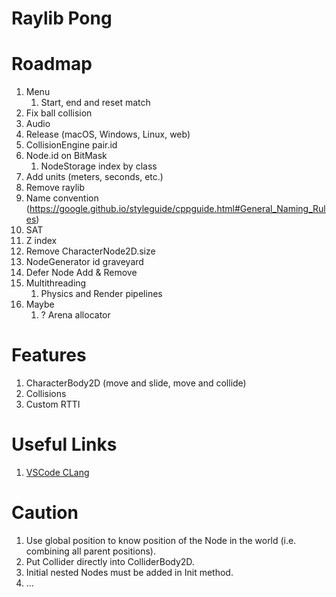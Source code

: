 # Raylib Pong

# Roadmap

1. Menu
    1. Start, end and reset match
1. Fix ball collision
1. Audio
1. Release (macOS, Windows, Linux, web)
1. CollisionEngine pair.id
1. Node.id on BitMask
    1. NodeStorage index by class
1. Add units (meters, seconds, etc.)
1. Remove raylib
1. Name convention (https://google.github.io/styleguide/cppguide.html#General_Naming_Rules)
1. SAT
1. Z index
1. Remove CharacterNode2D.size
1. NodeGenerator id graveyard
1. Defer Node Add & Remove
1. Multithreading
    1. Physics and Render pipelines
1. Maybe
    1. ? Arena allocator

# Features

1. CharacterBody2D (move and slide, move and collide)
1. Collisions
1. Custom RTTI

# Useful Links

1. [VSCode CLang](https://code.visualstudio.com/docs/cpp/config-clang-mac)

# Caution

1. Use global position to know position of the Node in the world (i.e. combining all parent positions).
1. Put Collider directly into ColliderBody2D.
1. Initial nested Nodes must be added in Init method.
1. ...